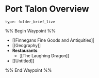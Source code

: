 # Port Talon Overview
 
```ccard
type: folder_brief_live
```
 
%% Begin Waypoint %%
- [[Finnegans Fine Goods and Antiquities]]
- [[Geography]]
- **Restaurants**
	- [[The Laughing Dragon]]
- [[Untitled]]

%% End Waypoint %%
